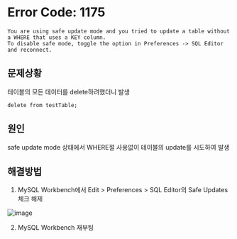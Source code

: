 # Error Code: 1175
```
You are using safe update mode and you tried to update a table without a WHERE that uses a KEY column.  
To disable safe mode, toggle the option in Preferences -> SQL Editor and reconnect.
```

## 문제상황
테이블의 모든 데이터를 delete하려했더니 발생
```
delete from testTable;
```

## 원인
safe update mode 상태에서 WHERE절 사용없이 테이블의 update를 시도하여 발생

## 해결방법
1. MySQL Workbench에서 Edit > Preferences > SQL Editor의 Safe Updates 체크 해제

![image](https://github.com/GYUNGAEEEE/Troubleshooting/assets/158580466/372f021a-94ff-40ec-9231-5b05efada2b3)

2. MySQL Workbench 재부팅
